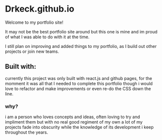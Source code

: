 # Drkeck.github.io
Welcome to my portfolio site!

It may not be the best portfolio site around but this one is mine and im proud of what I was able to do with it at the time.

I still plan on improving and added things to my portfolio, as I build out other projects or join new teams.

## Built with:
currently this project was only built with react.js and github pages, for the momment it was all that I needed to complete this portfolio though i would love to refactor and make improvements or even re-do the CSS down the line.

### why?

i am a person who loves concepts and ideas, often loving to try and impliment them but with no real good regiment of my own a lot of my projects fade into obscurity while the knowledge of its development i keep throughout the years.
